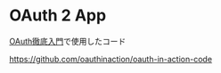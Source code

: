 # OAuth 2 App

[OAuth徹底入門](https://www.shoeisha.co.jp/book/detail/9784798159294)で使用したコード

https://github.com/oauthinaction/oauth-in-action-code

